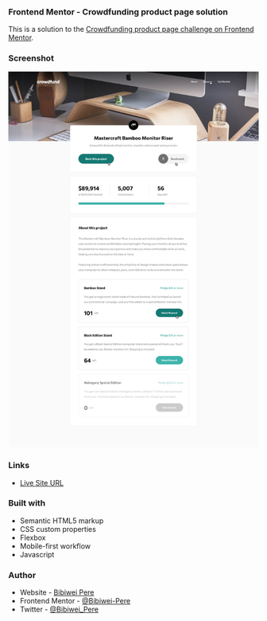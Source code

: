 ### Frontend Mentor - Crowdfunding product page solution

This is a solution to the [Crowdfunding product page challenge on Frontend Mentor](https://www.frontendmentor.io/challenges/crowdfunding-product-page-7uvcZe7ZR).

### Screenshot

<img src="/design/active-states-default.jpg" />

### Links

- [Live Site URL](https://Crowdfunding01.netlify.app)

### Built with

- Semantic HTML5 markup
- CSS custom properties
- Flexbox
- Mobile-first workflow
- Javascript

### Author

- Website - [Bibiwei Pere](https://perebibiwei.netlify.app)
- Frontend Mentor - [@Bibiwei-Pere](https://www.frontendmentor.io/profile/Bibiwei-Pere)
- Twitter - [@Bibiwei_Pere](https://www.twitter.com/Bibiwei_Pere)
